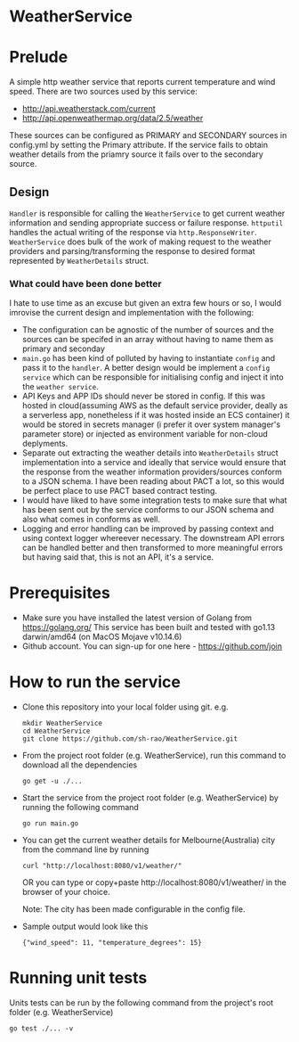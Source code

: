 # WeatherService
# Prelude
A simple http weather service that reports current temperature and wind speed.
There are two sources used by this service:
- http://api.weatherstack.com/current
- http://api.openweathermap.org/data/2.5/weather

These sources can be configured as PRIMARY and SECONDARY sources in config.yml by setting the Primary attribute.
If the service fails to obtain weather details from the priamry source it fails over to the secondary source.

## Design
`Handler` is responsible for calling the `WeatherService` to get current weather information and sending appropriate success or failure response.
`httputil` handles the actual writing of the response via `http.ResponseWriter`.
`WeatherService` does bulk of the work of making request to the weather providers and parsing/transforming the response to desired format represented by `WeatherDetails` struct.

### What could have been done better
I hate to use time as an excuse but given an extra few hours or so, I would imrovise the current design and implementation with the following:

- The configuration can be agnostic of the number of sources and the sources can be specifed in an array without having to name them as primary and seconday
- `main.go` has been kind of polluted by having to instantiate `config` and pass it to the `handler`. A better design would be implement a `config service` which can be responsible for initialising config and inject it into the `weather service`.
- API Keys and APP IDs should never be stored in config. If this was hosted in cloud(assuming AWS as the default service provider, deally as a serverless app, nonetheless if it was hosted inside an ECS container) it would be stored in secrets manager (i prefer it over system manager's parameter store) or injected as environment variable for non-cloud deplyments.
- Separate out extracting the weather details into `WeatherDetails` struct implementation into a service and ideally that service would ensure that the response from the weather information providers/sources conform to a JSON schema. I have been reading about PACT a lot, so this would be perfect place to use PACT based contract testing.
- I would have liked to have some integration tests to make sure that what has been sent out by the service conforms to our JSON schema and also what comes in conforms as well.
- Logging and error handling can be improved by passing context and using context logger whereever necessary.
  The downstream API errors can be handled better and then transformed to more meaningful errors but having said that, this is   not an API, it's a service.

# Prerequisites
- Make sure you have installed the latest version of Golang from https://golang.org/
  This service has been built and tested with go1.13 darwin/amd64 (on MacOS Mojave v10.14.6)
- Github account. You can sign-up for one here - https://github.com/join

# How to run the service
- Clone this repository into your local folder using git.
  e.g.
  ~~~
  mkdir WeatherService
  cd WeatherService
  git clone https://github.com/sh-rao/WeatherService.git
  ~~~
  
- From the project root folder (e.g. WeatherService), run this command to download all the dependencies
  ~~~
  go get -u ./...
  ~~~
  
- Start the service from the project root folder (e.g. WeatherService) by running the following command
  ~~~
  go run main.go
  ~~~

- You can get the current weather details for Melbourne(Australia) city from the command line by running
  ~~~
  curl "http://localhost:8080/v1/weather/"
  ~~~
  OR
  you can type or copy+paste http://localhost:8080/v1/weather/ in the browser of your choice.
  
  Note: The city has been made configurable in the config file.
  
 - Sample output would look like this
   ~~~
   {"wind_speed": 11, "temperature_degrees": 15}
   ~~~
  
  # Running unit tests
  Units tests can be run by the following command from the project's root folder (e.g. WeatherService)
  ~~~
  go test ./... -v
  ~~~
  
